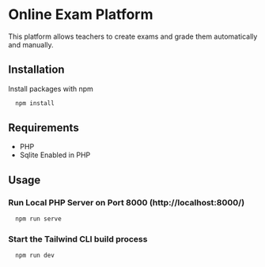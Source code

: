 # Online Exam Platform

This platform allows teachers to create exams and grade them automatically and manually.

## Installation

Install packages with npm

```bash
  npm install
```

## Requirements

- PHP
- Sqlite Enabled in PHP

## Usage

### Run Local PHP Server on Port 8000 (http://localhost:8000/)

```bash
  npm run serve
```

### Start the Tailwind CLI build process

```bash
  npm run dev
```
